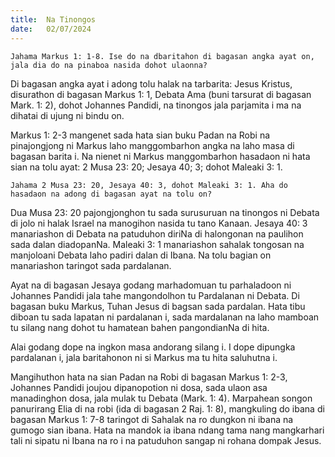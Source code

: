 ```yaml
---
title:  Na Tinongos
date:   02/07/2024
---
```


`Jahama Markus 1: 1-8. Ise do na dbaritahon di bagasan angka ayat on, jala dia do na pinaboa nasida dohot ulaonna?`

Di bagasan angka ayat i adong tolu halak na tarbarita: Jesus Kristus, disurathon di bagasan Markus 1: 1, Debata Ama (buni tarsurat di bagasan Mark. 1: 2), dohot Johannes Pandidi, na tinongos jala parjamita i ma na dihatai di ujung ni bindu on.

Markus 1: 2-3 mangenet sada hata sian buku Padan na Robi na pinajongjong ni Markus laho manggombarhon angka na laho masa di bagasan barita i. Na nienet ni Markus manggombarhon hasadaon ni hata sian na tolu ayat: 2 Musa 23: 20; Jesaya 40; 3; dohot Maleaki 3: 1.

`Jahama 2 Musa 23: 20, Jesaya 40: 3, dohot Maleaki 3: 1. Aha do hasadaon na adong di bagasan ayat na tolu on?`

Dua Musa 23: 20 pajongjonghon tu sada surusuruan na tinongos ni Debata di jolo ni halak Israel na manogihon nasida tu tano Kanaan. Jesaya 40: 3 manariashon di Debata na patuduhon diriNa di halongonan na paulihon sada dalan diadopanNa. Maleaki 3: 1 manariashon sahalak tongosan na manjoloani Debata laho padiri dalan di Ibana. Na tolu bagian on manariashon taringot sada pardalanan.

Ayat na di bagasan Jesaya godang marhadomuan tu parhaladoon ni Johannes Pandidi jala tahe mangondolhon tu Pardalanan ni Debata. Di bagasan buku Markus, Tuhan Jesus di bagsan sada pardalan. Hata tibu diboan tu sada lapatan ni pardalanan i, sada mardalanan na laho mamboan tu silang nang dohot tu hamatean bahen pangondianNa di hita.

Alai godang dope na ingkon masa andorang silang i. I dope dipungka pardalanan i, jala baritahonon ni si Markus ma tu hita saluhutna i.

Mangihuthon hata na sian Padan na Robi di bagasan Markus 1: 2-3, Johannes Pandidi joujou dipanopotion ni dosa, sada ulaon asa manadinghon dosa, jala mulak tu Debata (Mark. 1: 4). Marpahean songon panurirang Elia di na robi (ida di bagasan 2 Raj. 1: 8), mangkuling do ibana di bagasan Markus 1: 7-8 taringot di Sahalak na ro dungkon ni ibana na gumogo sian ibana. Hata na mandok ia ibana ndang tama nang mangkarhari tali ni sipatu ni Ibana na ro i na patuduhon sangap ni rohana dompak Jesus.